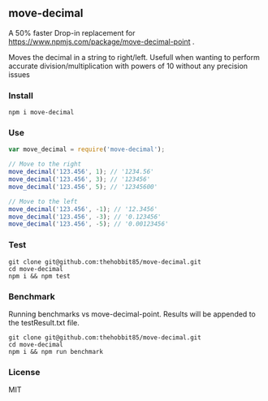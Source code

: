 ## move-decimal

A 50% faster Drop-in replacement for https://www.npmjs.com/package/move-decimal-point .

Moves the decimal in a string to right/left.
Usefull when wanting to perform accurate division/multiplication with powers of 10 without any precision issues

### Install

    npm i move-decimal

### Use
```js
var move_decimal = require('move-decimal');

// Move to the right
move_decimal('123.456', 1); // '1234.56'
move_decimal('123.456', 3); // '123456'
move_decimal('123.456', 5); // '12345600'

// Move to the left
move_decimal('123.456', -1); // '12.3456'
move_decimal('123.456', -3); // '0.123456'
move_decimal('123.456', -5); // '0.00123456'
```

### Test

    git clone git@github.com:thehobbit85/move-decimal.git
    cd move-decimal
    npm i && npm test


### Benchmark

Running benchmarks vs move-decimal-point.
Results will be appended to the testResult.txt file.

    git clone git@github.com:thehobbit85/move-decimal.git
    cd move-decimal
    npm i && npm run benchmark


### License
MIT